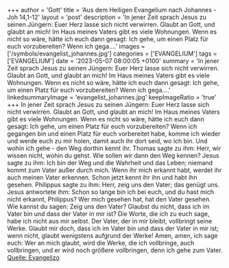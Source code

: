 +++
author = 'Gott'
title = 'Aus dem Heiligen Evangelium nach Johannes - Joh 14,1-12'
layout = 'post'
description = 'In jener Zeit sprach Jesus zu seinen Jüngern: Euer Herz lasse sich nicht verwirren. Glaubt an Gott, und glaubt an mich! Im Haus meines Vaters gibt es viele Wohnungen. Wenn es nicht so wäre, hätte ich euch dann gesagt: Ich gehe, um einen Platz für euch vorzubereiten? Wenn ich gega....'
images = ['/symbols/evangelist_johannes.jpg']
categories = ['EVANGELIUM']
tags = ['EVANGELIUM']
date = '2023-05-07 08:00:05 +0100'
summary = 'In jener Zeit sprach Jesus zu seinen Jüngern: Euer Herz lasse sich nicht verwirren. Glaubt an Gott, und glaubt an mich! Im Haus meines Vaters gibt es viele Wohnungen. Wenn es nicht so wäre, hätte ich euch dann gesagt: Ich gehe, um einen Platz für euch vorzubereiten? Wenn ich gega....'
linkedsummaryImage = 'evangelist_johannes.jpg'
keepImageRatio = 'true'
+++
In jener Zeit sprach Jesus zu seinen Jüngern: Euer Herz lasse sich nicht verwirren. Glaubt an Gott, und glaubt an mich!
Im Haus meines Vaters gibt es viele Wohnungen. Wenn es nicht so wäre, hätte ich euch dann gesagt: Ich gehe, um einen Platz für euch vorzubereiten?
Wenn ich gegangen bin und einen Platz für euch vorbereitet habe, komme ich wieder und werde euch zu mir holen, damit auch ihr dort seid, wo ich bin.<!--more-->
Und wohin ich gehe - den Weg dorthin kennt ihr.
Thomas sagte zu ihm: Herr, wir wissen nicht, wohin du gehst. Wie sollen wir dann den Weg kennen?
Jesus sagte zu ihm: Ich bin der Weg und die Wahrheit und das Leben; niemand kommt zum Vater außer durch mich.
Wenn ihr mich erkannt habt, werdet ihr auch meinen Vater erkennen. Schon jetzt kennt ihr ihn und habt ihn gesehen.
Philippus sagte zu ihm: Herr, zeig uns den Vater; das genügt uns.
Jesus antwortete ihm: Schon so lange bin ich bei euch, und du hast mich nicht erkannt, Philippus? Wer mich gesehen hat, hat den Vater gesehen. Wie kannst du sagen: Zeig uns den Vater?
Glaubst du nicht, dass ich im Vater bin und dass der Vater in mir ist? Die Worte, die ich zu euch sage, habe ich nicht aus mir selbst. Der Vater, der in mir bleibt, vollbringt seine Werke.
Glaubt mir doch, dass ich im Vater bin und dass der Vater in mir ist; wenn nicht, glaubt wenigstens aufgrund der Werke!
Amen, amen, ich sage euch: Wer an mich glaubt, wird die Werke, die ich vollbringe, auch vollbringen, und er wird noch größere vollbringen, denn ich gehe zum Vater.<br> [Quelle: Evangelizo](https://evangeliumtagfuertag.org/DE/gospel)